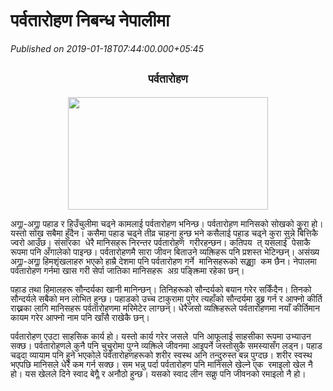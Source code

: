 # पर्वतारोहण निबन्ध नेपालीमा

*Published on 2019-01-18T07:44:00.000+05:45*

<h2 style="text-align: center;">
<span style="font-family: "georgia" , "times new roman" , serif;"><span lang="NE" style="line-height: 107%;"><span style="font-size: large;">पर्वतारोहण</span></span></span></h2>
<div class="separator" style="clear: both; text-align: center;">
<a href="https://blogger.googleusercontent.com/img/b/R29vZ2xl/AVvXsEjVXzu7HAVuxIp_hr2-48laBrPkZgqyd4PAat9yTah9bMIu1d67lmhlCK0wLgZE8Z2H_03yxsj4vB6ZAN5PlmKsnJoJTLBpCm4tUQMLcJmlxaBUba-bruEQuhowjxkQzOWt3NAfLQ_byrw/s1600/maxresdefault.jpg" imageanchor="1" style="margin-left: 1em; margin-right: 1em;"><img border="0" data-original-height="720" data-original-width="1280" height="180" src="https://blogger.googleusercontent.com/img/b/R29vZ2xl/AVvXsEjVXzu7HAVuxIp_hr2-48laBrPkZgqyd4PAat9yTah9bMIu1d67lmhlCK0wLgZE8Z2H_03yxsj4vB6ZAN5PlmKsnJoJTLBpCm4tUQMLcJmlxaBUba-bruEQuhowjxkQzOWt3NAfLQ_byrw/s320/maxresdefault.jpg" width="320" /></a></div>
<div>
<span style="font-family: "georgia" , "times new roman" , serif;"><span lang="NE" style="line-height: 107%;"><span style="font-size: large;"><br /></span></span></span></div>
<div class="MsoNormal">
<span style="font-family: "georgia" , "times new roman" , serif;"><span lang="NE" style="line-height: 107%;">अग्ला-अग्ला पहाड र हिउँचुलीमा चढ्ने कामलाई पर्वतारोहण भनिन्छ।
पर्वतारोहण मानिसको सोखको कुरा हो। यस्तो सोख सबैमा हुँदैन। कसैमा पहाड चढ्ने तीव्र
चाहना हुन्छ भने कसैलाई पहाड चढ्ने कुरा सुन्ने बित्तिकै ज्वरो आउँछ। संसारका  धेरै मानिसहरू निरन्तर पर्वतारोहण  गरीरहन्छन। कतिपय  त् यसलाई  पेसाकै रूपमा पनि अँगालेको पाइन्छ। पर्वतारोहणमै
सारा जीवन बिताउने व्यक्तिहरू पनि प्रशस्त भेटिन्छन्। असंख्य अग्ला-अग्ला
हिमशृंखलाहरु भएको हाम्रै देशमा पनि पर्वतारोहण गर्ने  मानिसहरूको सङ्ख्या  कम छैन। नेपालमा पर्वतारोहण गर्नमा खास गरी
सेर्पा जातिका मानिसहरू  अग्र पङ्क्तिमा
रहेका छन्। </span><span style="line-height: 107%;"><o:p></o:p></span></span></div>
<div class="MsoNormal">
<span lang="NE" style="line-height: 107%;"><span style="font-family: "georgia" , "times new roman" , serif;"><br /></span></span></div>
<div class="MsoNormal">
<span style="font-family: "georgia" , "times new roman" , serif;"><span lang="NE" style="line-height: 107%;">पहाड तथा हिमालहरू सौन्दर्यका खानी मानिन्छन्। तिनिहरूको सौन्दर्यको
बयान गरेर सकिँदैन। तिनको सौन्दर्यले सबैको मन लोभित हुन्छ। पहाडको उच्च टाकुरामा
पुगेर त्यहाँको सौन्दर्यमा डुब्न गर्न र आफ्नो कीर्ति राख्नका लागि मानिसहरू
पर्वतारोहणमा मरिमेटेर लाग्छन्। धेरैजसो व्यक्तिहरूले पर्वतारोहणमा नयाँ कीर्तिमान
कायम गरेर आफ्नो नाम पनि खाँसै राखेकै छन्।</span><span style="line-height: 107%;"><o:p></o:p></span></span></div>
<div class="MsoNormal">
<span lang="NE" style="line-height: 107%;"><span style="font-family: "georgia" , "times new roman" , serif;"><br /></span></span></div>
<div class="MsoNormal">
<span style="font-family: "georgia" , "times new roman" , serif;"><span lang="NE" style="line-height: 107%;">पर्वतारोहण एउटा साहसिक कार्य हो। यस्तो कार्य गरेर जसले  पनि आफूलाई साहसीका रूपमा उभ्याउन सक्छ। पर्वतारोहणले
कुनै पनि चुचुरोमा पुग्ने व्यक्तिले जीवनमा आइपर्ने जस्तोसुकै समस्यासँग लड्न। पहाड
चढ्दा व्यायाम पनि हुने भएकोले पर्वतारोहणहरूको शरीर स्वस्थ अनि तन्दुरुस्त बन्न
पुग्दछ। शरीर स्वस्थ भएपछि मानिसले धेरै कम गर्न सक्छ। सम भन्नु पर्दा पर्वतारोहण
पनि मानिसले खेल्ने एक  रमाइलो खेल नै हो।
यस खेलले दिने स्वाद बेग्लै र अनौठो हुन्छ। यसको स्वाद लीन सक्नु पनि जीवनको
रमाइलो नै हो।</span><span style="line-height: 107%;"><o:p></o:p></span></span></div>
<div class="MsoNormal">
<span lang="NE" style="line-height: 107%;"><span style="font-family: "georgia" , "times new roman" , serif;">  <o:p></o:p></span></span></div>
<div align="center" class="MsoNormal" style="text-align: center;">
<br /></div>
<div align="center" class="MsoNormal" style="text-align: center;">
<br /></div>
<div align="center" class="MsoNormal" style="text-align: center;">
</div>
<div align="center" class="MsoNormal" style="text-align: center;">
<br /></div>
